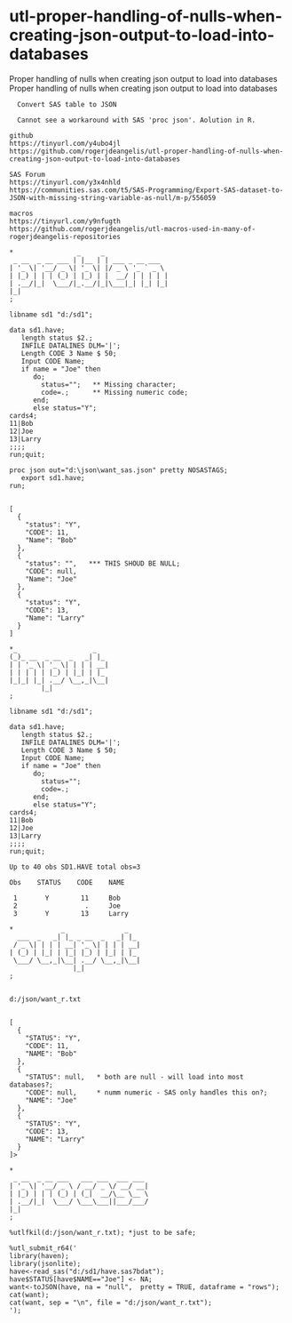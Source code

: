 # utl-proper-handling-of-nulls-when-creating-json-output-to-load-into-databases
Proper handling of nulls when creating json output to load into databases   
    Proper handling of nulls when creating json output to load into databases                                                      
                                                                                                                                   
      Convert SAS table to JSON                                                                                                    
                                                                                                                                   
      Cannot see a workaround with SAS 'proc json'. Aolution in R.                                                                 
                                                                                                                                   
    github                                                                                                                         
    https://tinyurl.com/y4ubo4jl                                                                                                   
    https://github.com/rogerjdeangelis/utl-proper-handling-of-nulls-when-creating-json-output-to-load-into-databases               
                                                                                                                                   
    SAS Forum                                                                                                                      
    https://tinyurl.com/y3x4nhld                                                                                                   
    https://communities.sas.com/t5/SAS-Programming/Export-SAS-dataset-to-JSON-with-missing-string-variable-as-null/m-p/556059      
                                                                                                                                   
    macros                                                                                                                         
    https://tinyurl.com/y9nfugth                                                                                                   
    https://github.com/rogerjdeangelis/utl-macros-used-in-many-of-rogerjdeangelis-repositories                                     
                                                                                                                                   
    *                _     _                                                                                                       
     _ __  _ __ ___ | |__ | | ___ _ __ ___                                                                                         
    | '_ \| '__/ _ \| '_ \| |/ _ \ '_ ` _ \                                                                                        
    | |_) | | | (_) | |_) | |  __/ | | | | |                                                                                       
    | .__/|_|  \___/|_.__/|_|\___|_| |_| |_|                                                                                       
    |_|                                                                                                                            
    ;                                                                                                                              
                                                                                                                                   
    libname sd1 "d:/sd1";                                                                                                          
                                                                                                                                   
    data sd1.have;                                                                                                                 
       length status $2.;                                                                                                          
       INFILE DATALINES DLM='|';                                                                                                   
       Length CODE 3 Name $ 50;                                                                                                    
       Input CODE Name;                                                                                                            
       if name = "Joe" then                                                                                                        
          do;                                                                                                                      
            status="";   ** Missing character;                                                                                     
            code=.;      ** Missing numeric code;                                                                                  
          end;                                                                                                                     
          else status="Y";                                                                                                         
    cards4;                                                                                                                        
    11|Bob                                                                                                                         
    12|Joe                                                                                                                         
    13|Larry                                                                                                                       
    ;;;;                                                                                                                           
    run;quit;                                                                                                                      
                                                                                                                                   
    proc json out="d:\json\want_sas.json" pretty NOSASTAGS;                                                                        
       export sd1.have;                                                                                                            
    run;                                                                                                                           
                                                                                                                                   
                                                                                                                                   
    [                                                                                                                              
      {                                                                                                                            
        "status": "Y",                                                                                                             
        "CODE": 11,                                                                                                                
        "Name": "Bob"                                                                                                              
      },                                                                                                                           
      {                                                                                                                            
        "status": "",   *** THIS SHOUD BE NULL;                                                                                    
        "CODE": null,                                                                                                              
        "Name": "Joe"                                                                                                              
      },                                                                                                                           
      {                                                                                                                            
        "status": "Y",                                                                                                             
        "CODE": 13,                                                                                                                
        "Name": "Larry"                                                                                                            
      }                                                                                                                            
    ]                                                                                                                              
                                                                                                                                   
    *_                   _                                                                                                         
    (_)_ __  _ __  _   _| |_                                                                                                       
    | | '_ \| '_ \| | | | __|                                                                                                      
    | | | | | |_) | |_| | |_                                                                                                       
    |_|_| |_| .__/ \__,_|\__|                                                                                                      
            |_|                                                                                                                    
    ;                                                                                                                              
                                                                                                                                   
    libname sd1 "d:/sd1";                                                                                                          
                                                                                                                                   
    data sd1.have;                                                                                                                 
       length status $2.;                                                                                                          
       INFILE DATALINES DLM='|';                                                                                                   
       Length CODE 3 Name $ 50;                                                                                                    
       Input CODE Name;                                                                                                            
       if name = "Joe" then                                                                                                        
          do;                                                                                                                      
            status="";                                                                                                             
            code=.;                                                                                                                
          end;                                                                                                                     
          else status="Y";                                                                                                         
    cards4;                                                                                                                        
    11|Bob                                                                                                                         
    12|Joe                                                                                                                         
    13|Larry                                                                                                                       
    ;;;;                                                                                                                           
    run;quit;                                                                                                                      
                                                                                                                                   
    Up to 40 obs SD1.HAVE total obs=3                                                                                              
                                                                                                                                   
    Obs    STATUS    CODE    NAME                                                                                                  
                                                                                                                                   
     1       Y        11     Bob                                                                                                   
     2                 .     Joe                                                                                                   
     3       Y        13     Larry                                                                                                 
                                                                                                                                   
    *            _               _                                                                                                 
      ___  _   _| |_ _ __  _   _| |_                                                                                               
     / _ \| | | | __| '_ \| | | | __|                                                                                              
    | (_) | |_| | |_| |_) | |_| | |_                                                                                               
     \___/ \__,_|\__| .__/ \__,_|\__|                                                                                              
                    |_|                                                                                                            
    ;                                                                                                                              
                                                                                                                                   
                                                                                                                                   
    d:/json/want_r.txt                                                                                                             
                                                                                                                                   
                                                                                                                                   
    [                                                                                                                              
      {                                                                                                                            
        "STATUS": "Y",                                                                                                             
        "CODE": 11,                                                                                                                
        "NAME": "Bob"                                                                                                              
      },                                                                                                                           
      {                                                                                                                            
        "STATUS": null,   * both are null - will load into most databases?;                                                        
        "CODE": null,     * numm numeric - SAS only handles this on?;                                                              
        "NAME": "Joe"                                                                                                              
      },                                                                                                                           
      {                                                                                                                            
        "STATUS": "Y",                                                                                                             
        "CODE": 13,                                                                                                                
        "NAME": "Larry"                                                                                                            
      }                                                                                                                            
    ]>                                                                                                                             
                                                                                                                                   
    *                                                                                                                              
     _ __  _ __ ___   ___ ___  ___ ___                                                                                             
    | '_ \| '__/ _ \ / __/ _ \/ __/ __|                                                                                            
    | |_) | | | (_) | (_|  __/\__ \__ \                                                                                            
    | .__/|_|  \___/ \___\___||___/___/                                                                                            
    |_|                                                                                                                            
    ;                                                                                                                              
                                                                                                                                   
    %utlfkil(d:/json/want_r.txt); *just to be safe;                                                                                
                                                                                                                                   
    %utl_submit_r64('                                                                                                              
    library(haven);                                                                                                                
    library(jsonlite);                                                                                                             
    have<-read_sas("d:/sd1/have.sas7bdat");                                                                                        
    have$STATUS[have$NAME=="Joe"] <- NA;                                                                                           
    want<-toJSON(have, na = "null",  pretty = TRUE, dataframe = "rows");                                                           
    cat(want);                                                                                                                     
    cat(want, sep = "\n", file = "d:/json/want_r.txt");                                                                            
    ');                                                                                                                            
                                                                                                                                   
